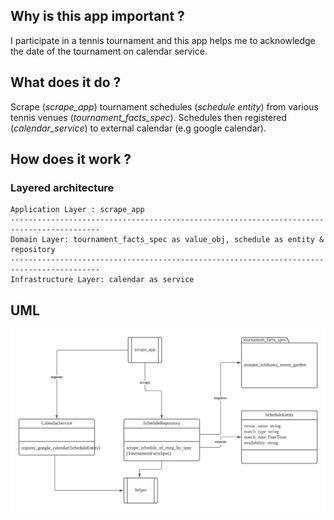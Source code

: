 
## Why is this app important ?

I participate in a tennis tournament and this app helps me to acknowledge the date of the tournament on calendar service.

## What does it do ?

Scrape (_scrape_app_) tournament schedules (_schedule entity_) from various tennis venues (_tournament_facts_spec_).
Schedules then registered (_calendar_service_) to external calendar (e.g google calendar).

## How does it work ?
### Layered architecture

```
Application Layer : scrape_app
------------------------------------------------------------------------------------------
Domain Layer: tournament_facts_spec as value_obj, schedule as entity & repository
------------------------------------------------------------------------------------------
Infrastructure Layer: calendar as service
```

## UML

![](images/tennis_tournament_schedules.png)